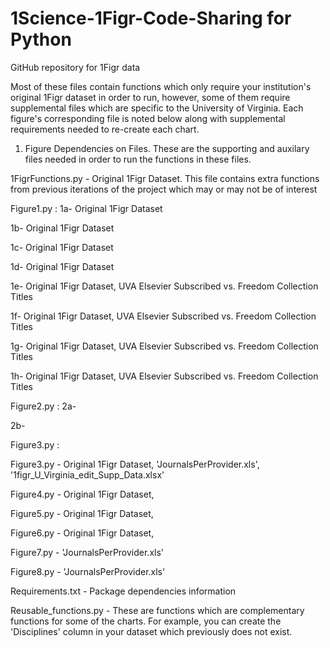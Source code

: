 # 1Science-1Figr-Code-Sharing for Python


GitHub repository for 1Figr data


Most of these files contain functions which only require your institution's original 1Figr dataset in order to run, however, 
some of them require supplemental files which are specific to the University of Virginia. Each figure's corresponding file is noted below along with supplemental requirements needed to re-create each chart.


1. Figure Dependencies on Files. These are the supporting and auxilary files needed in order to run the functions in these 
files.

  1FigrFunctions.py - Original 1Figr Dataset. This file contains extra functions from previous iterations of the project which 
may or may not be of interest
  
  Figure1.py : 
  1a- Original 1Figr Dataset
  
  1b- Original 1Figr Dataset
  
  1c- Original 1Figr Dataset
  
  1d- Original 1Figr Dataset
  
  1e- Original 1Figr Dataset, UVA Elsevier Subscribed vs. Freedom Collection Titles
  
  1f- Original 1Figr Dataset, UVA Elsevier Subscribed vs. Freedom Collection Titles
  
  1g- Original 1Figr Dataset, UVA Elsevier Subscribed vs. Freedom Collection Titles
  
  1h- Original 1Figr Dataset, UVA Elsevier Subscribed vs. Freedom Collection Titles
  
  Figure2.py :
  2a-
  
  2b-
  
  Figure3.py :
  
  Figure3.py - Original 1Figr Dataset, 'JournalsPerProvider.xls', '1figr_U_Virginia_edit_Supp_Data.xlsx'
  
  Figure4.py - Original 1Figr Dataset, 
  
  Figure5.py - Original 1Figr Dataset, 
  
  Figure6.py - Original 1Figr Dataset, 
  
  Figure7.py - 'JournalsPerProvider.xls'
  
  Figure8.py - 'JournalsPerProvider.xls'
  
  Requirements.txt - Package dependencies information
  
  Reusable_functions.py - These are functions which are complementary functions for some of the charts. For example, you can create the 'Disciplines' column in your dataset which previously does not exist. 
